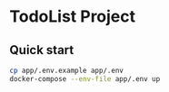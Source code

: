 # TodoList Project

## Quick start
```bash
cp app/.env.example app/.env
docker-compose --env-file app/.env up
```